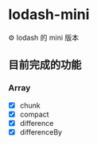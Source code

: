 # lodash-mini

⚙ lodash 的 mini 版本

## 目前完成的功能

### Array

- [x] chunk
- [x] compact
- [x] difference
- [x] differenceBy
